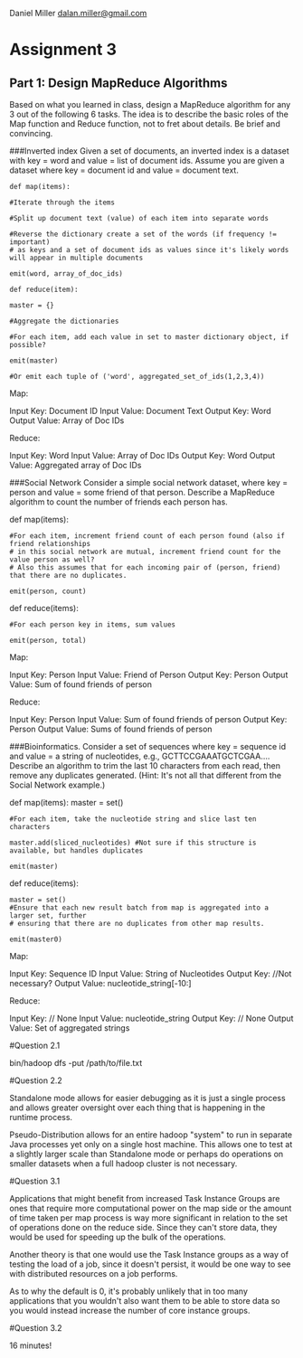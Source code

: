 Daniel Miller
dalan.miller@gmail.com

# Assignment 3

## Part 1: Design MapReduce Algorithms

Based on what you learned in class, design a MapReduce algorithm for any 3 out of the following 6 tasks. The idea is to describe the basic roles of the Map function and Reduce function, not to fret about details. Be brief and convincing.

###Inverted index
Given a set of documents, an inverted index is a dataset with key = word and value = list of document ids. Assume you are given a dataset where key = document id and value = document text.

    def map(items):

	#Iterate through the items

	#Split up document text (value) of each item into separate words

	#Reverse the dictionary create a set of the words (if frequency != important)
	# as keys and a set of document ids as values since it's likely words will appear in multiple documents

	emit(word, array_of_doc_ids)

    def reduce(item):

	master = {}

	#Aggregate the dictionaries

	#For each item, add each value in set to master dictionary object, if possible?

	emit(master)

	#Or emit each tuple of ('word', aggregated_set_of_ids(1,2,3,4))


Map:

Input Key: Document ID
Input Value: Document Text
Output Key: Word
Output Value: Array of Doc IDs

Reduce:

Input Key: Word
Input Value: Array of Doc IDs
Output Key: Word
Output Value: Aggregated array of Doc IDs


###Social Network
Consider a simple social network dataset, where key = person and value = some friend of that person. Describe a MapReduce algorithm to count the number of friends each person has.

def map(items):

	#For each item, increment friend count of each person found (also if friend relationships
	# in this social network are mutual, increment friend count for the value person as well?
	# Also this assumes that for each incoming pair of (person, friend) that there are no duplicates.

	emit(person, count)


def reduce(items):

	#For each person key in items, sum values

	emit(person, total)

Map:

Input Key: Person
Input Value: Friend of Person
Output Key: Person
Output Value: Sum of found friends of person

Reduce:

Input Key: Person
Input Value: Sum of found friends of person
Output Key: Person
Output Value: Sums of found friends of person



###Bioinformatics.
Consider a set of sequences where key = sequence id and value = a string of nucleotides, e.g., GCTTCCGAAATGCTCGAA.... Describe an algorithm to trim the last 10 characters from each read, then remove any duplicates generated. (Hint: It's not all that different from the Social Network example.)

def map(items):
	master = set()

	#For each item, take the nucleotide string and slice last ten characters

	master.add(sliced_nucleotides) #Not sure if this structure is available, but handles duplicates

	emit(master)

def reduce(items):

	master = set()
	#Ensure that each new result batch from map is aggregated into a larger set, further
	# ensuring that there are no duplicates from other map results.

	emit(master0)

Map:

Input Key: Sequence ID
Input Value: String of Nucleotides
Output Key: //Not necessary?
Output Value: nucleotide_string[-10:]

Reduce:

Input Key: // None
Input Value: nucleotide_string
Output Key: // None
Output Value: Set of aggregated strings


#Question 2.1

bin/hadoop dfs -put /path/to/file.txt

#Question 2.2

Standalone mode allows for easier debugging as it is just a single process and allows greater oversight
over each thing that is happening in the runtime process.

Pseudo-Distribution allows for an entire hadoop "system" to run in separate Java processes yet only on
a single host machine. This allows one to test at a slightly larger scale than Standalone mode or perhaps
do operations on smaller datasets when a full hadoop cluster is not necessary.

#Question 3.1

Applications that might benefit from increased Task Instance Groups are ones that require more computational
power on the map side or the amount of time taken per map process is way more significant in relation to the
set of operations done on the reduce side. Since they can't store data, they would be used for speeding up
the bulk of the operations.

Another theory is that one would use the Task Instance groups as a way of testing the load of a job, since it
doesn't persist, it would be one way to see with distributed resources on a job performs.

As to why the default is 0, it's probably unlikely that in too many applications that you wouldn't also want them to be able to store data so you would instead increase the number of core
instance groups.

#Question 3.2

16 minutes!
